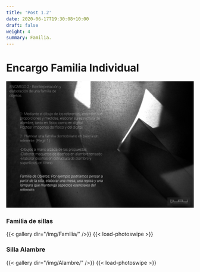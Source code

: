 ```yaml
---
title: 'Post 1.2'
date: 2020-06-17T19:30:08+10:00
draft: false
weight: 4
summary: Familia.
---
```




# Encargo Familia Individual

![Imagen Simple](/img/Encargo-2.jpg)


### Familia de sillas 

{{< gallery dir="/img/Familia/" />}} {{< load-photoswipe >}}


### Silla Alambre 



{{< gallery dir="/img/Alambre/" />}} {{< load-photoswipe >}}
































































































